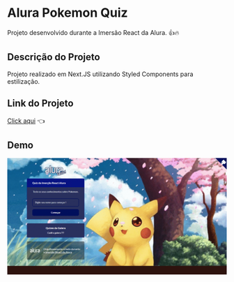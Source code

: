 # Alura Pokemon Quiz
Projeto desenvolvido durante a Imersão React da Alura. 👍🔥

## Descrição do Projeto
Projeto realizado em Next.JS utilizando Styled Components para estilização.

## Link do Projeto
[Click aqui](https://quiz-alura-git-master.ygorpinto.vercel.app/) 👈

## Demo
![Screenshot](ezgif-6-4d07b32476d3.gif)

